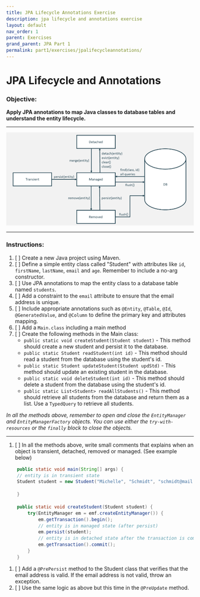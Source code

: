 ```yaml
---
title: JPA Lifecycle Annotations Exercise
description: jpa lifecycle and annotations exercise
layout: default
nav_order: 1
parent: Exercises
grand_parent: JPA Part 1
permalink: part1/exercises/jpalifecycleannotations/
---
```


# JPA Lifecycle and Annotations


### Objective: 

**Apply JPA annotations to map Java classes to database tables and understand the entity lifecycle.**

***

<img src="../images/jpaentityflow.png" alt="JPA Entity Flow" width="508" height="250">

***

### Instructions:

1. [ ] Create a new Java project using Maven.
2. [ ] Define a simple entity class called "Student" with attributes like `id`, `firstName`, `lastName`, `email` and `age`. Remember to include a no-arg constructor.
3. [ ] Use JPA annotations to map the entity class to a database table named `students`.
4. [ ] Add a constraint to the `email` attribute to ensure that the email address is unique.
5. [ ] Include appropriate annotations such as `@Entity`, `@Table`, `@Id`, `@GeneratedValue`, and `@Column` to define the primary key and attributes mapping.
6. [ ] Add a `Main.class` including a main method
7. [ ] Create the following methods in the Main class:
   - `public static void createStudent(Student student)` - This method should create a new student and persist it to the database.
   - `public static Student readStudent(int id)` - This method should read a student from the database using the student's id.
   - `public static Student updateStudent(Student updStd)` - This method should update an existing student in the database.
   - `public static void deleteStudent(int id)` - This method should delete a student from the database using the student's id.
   - `public static List<Student> readAllStudents()` - This method should retrieve all students from the database and return them as a list. Use a `TypedQuery` to retrieve all students. 

_In all the methods above, remember to open and close the `EntityManager` and `EntityManagerFactory` objects._
_You can use either the `try-with-resources` or the `finally` block to close the objects._

***

1. [ ] In all the methods above, write small comments that explains when an object is transient, detached, removed or managed. (See example below)

```JAVA
    public static void main(String[] args) {
    // entity is in transient state
    Student student = new Student("Michelle", "Schmidt", "schmidt@mail.com", 30);

    }
    
    public static void createStudent(Student student) {
        try(EntityManager em = emf.createEntityManager()) {
            em.getTransaction().begin();
            // entity is in managed state (after persist)
            em.persist(student);
            // entity is in detached state after the transaction is committed
            em.getTransaction().commit();
        }
    }
```

1. [ ] Add a `@PrePersist` method to the Student class that verifies that the email address is valid. If the email address is not valid, throw an exception.
2. [ ] Use the same logic as above but this time in the `@PreUpdate` method.